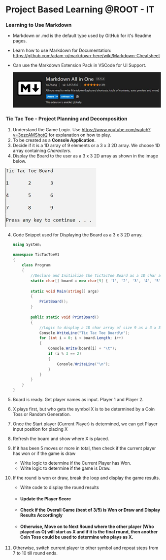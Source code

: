 # Project Based Learning @ROOT - IT 



### Learning to Use Markdown

* Markdown or .md is the default type used by GitHub for it's Readme pages. 

* Learn how to use Markdown for Documentation: https://github.com/adam-p/markdown-here/wiki/Markdown-Cheatsheet

* Can use the Markdown Extension Pack in VSCode for UI Support. 

  ![](Images/MarkdownExtension.JPG)

  

### Tic Tac Toe - Project Planning and Decomposition

1. Understand the Game Logic. Use https://www.youtube.com/watch?v=3qzcAMShotQ for explanation on how to play.
2. To be created as a **Console Application**.
3. Decide if it is a 1D array of 9 elements or a 3 x 3 2D array. We choose 1D array containing *Characters.*
4. Display the Board to the user as a  3 x 3 2D array as shown in the image below.

![Tic Tac Toe Board - Initialized](Images/EmptyBoard.JPG)

4. Code Snippet used for Displaying the Board as a 3 x 3 2D array.

   ```c#
   using System;
   
   namespace TicTacToeV1
   {
       class Program
       {
           //Declare and Initialize the TicTacToe Board as a 1D char array with 9 elements
           static char[] board = new char[9] { '1', '2', '3', '4', '5', '6', '7', '8', '9' };
   
           static void Main(string[] args)
           {
               PrintBoard();
           }
   
           public static void PrintBoard()
           {
               //Logic to display a 1D char array of size 9 as a 3 x 3 - 2D Board on screen
               Console.WriteLine("Tic Tac Toe Board\n");
               for (int i = 0; i < board.Length; i++)
               {
                   Console.Write(board[i] + "\t");
                   if (i % 3 == 2)
                   {
                       Console.WriteLine("\n");
                   }
               }
           }
       }
   }
   ```

   

5. Board is ready. Get player names as input. Player 1 and Player 2. 

6. X plays first, but who gets the symbol X is to be determined by a Coin Toss or Random Generation. 

7. Once the Start player (Current Player) is determined, we can get Player input position for placing X

8. Refresh the board and show where X is placed. 

9. If it has been 5 moves or more in total, then check if the current player has won or if the game is draw

   - Write logic to determine if the Current Player has Won.
   - Write logic to determine if the game is Draw.

10. If the round is won or draw, break the loop and display the game results.

    - Write code to display the round results

    - #### Update the Player Score

    - #### Check if the Overall Game (best of 3/5) is Won or Draw and Display Results Accordingly

    - #### Otherwise, Move on to Next Round where the other player (Who played as O) will start as X and if it is the final round, then another Coin Toss could be used to determine who plays as X.

11. Otherwise, switch current player to other symbol and repeat steps from 7 to 10 till round ends.



